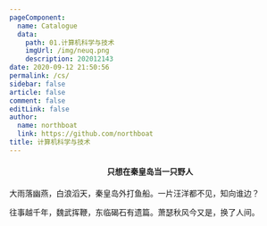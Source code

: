 ```yaml
---
pageComponent: 
  name: Catalogue
  data: 
    path: 01.计算机科学与技术
    imgUrl: /img/neuq.png
    description: 202012143
date: 2020-09-12 21:50:56
permalink: /cs/
sidebar: false
article: false
comment: false
editLink: false
author: 
  name: northboat
  link: https://github.com/northboat
title: 计算机科学与技术
---
```


<center><h4>只想在秦皇岛当一只野人</h4></center>

大雨落幽燕，白浪滔天，秦皇岛外打鱼船。一片汪洋都不见，知向谁边？

往事越千年，魏武挥鞭，东临碣石有遗篇。萧瑟秋风今又是，换了人间。
